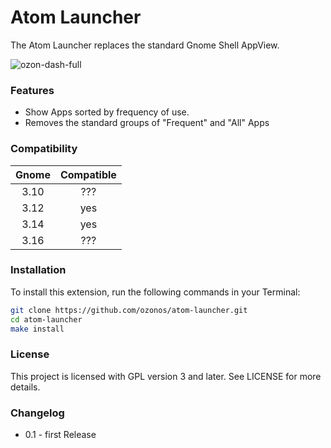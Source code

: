# Atom Launcher

The Atom Launcher replaces the standard Gnome Shell AppView.

![ozon-dash-full](https://cloud.githubusercontent.com/assets/5920259/9534496/bcdd6c78-4d10-11e5-9e69-6a3132d40bfe.png)

### Features 
* Show Apps sorted by frequency of use.
* Removes the standard groups of "Frequent" and "All" Apps

### Compatibility

| Gnome | Compatible |
| :---: | :---: |
| 3.10 | ??? |
| 3.12 | yes |
| 3.14 | yes |
| 3.16 | ??? |

### Installation

To install this extension, run the following commands in your Terminal:

```bash
git clone https://github.com/ozonos/atom-launcher.git
cd atom-launcher
make install
```

### License

This project is licensed with GPL version 3 and later. See LICENSE for more details.

### Changelog

- 0.1 - first Release
